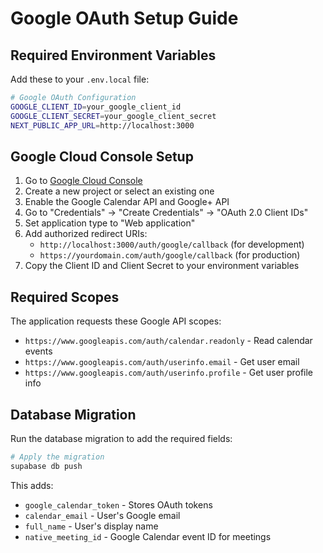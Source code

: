 # Google OAuth Setup Guide

## Required Environment Variables

Add these to your `.env.local` file:

```bash
# Google OAuth Configuration
GOOGLE_CLIENT_ID=your_google_client_id
GOOGLE_CLIENT_SECRET=your_google_client_secret
NEXT_PUBLIC_APP_URL=http://localhost:3000
```

## Google Cloud Console Setup

1. Go to [Google Cloud Console](https://console.cloud.google.com/)
2. Create a new project or select an existing one
3. Enable the Google Calendar API and Google+ API
4. Go to "Credentials" → "Create Credentials" → "OAuth 2.0 Client IDs"
5. Set application type to "Web application"
6. Add authorized redirect URIs:
   - `http://localhost:3000/auth/google/callback` (for development)
   - `https://yourdomain.com/auth/google/callback` (for production)
7. Copy the Client ID and Client Secret to your environment variables

## Required Scopes

The application requests these Google API scopes:
- `https://www.googleapis.com/auth/calendar.readonly` - Read calendar events
- `https://www.googleapis.com/auth/userinfo.email` - Get user email
- `https://www.googleapis.com/auth/userinfo.profile` - Get user profile info

## Database Migration

Run the database migration to add the required fields:

```bash
# Apply the migration
supabase db push
```

This adds:
- `google_calendar_token` - Stores OAuth tokens
- `calendar_email` - User's Google email
- `full_name` - User's display name
- `native_meeting_id` - Google Calendar event ID for meetings 